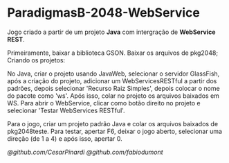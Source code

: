 # ParadigmasB-2048-WebService

Jogo criado a partir de um projeto **Java** com intergração de **WebService REST**.

Primeiramente, baixar a biblioteca GSON.
Baixar os arquivos de pkg2048;
Criando os projetos:
  <p>No Java, criar o projeto usando JavaWeb, selecionar o servidor GlassFish, após a criação do projeto, adicionar um WebServicesRESTful a partir dos padrões, depois selecionar 'Recurso Raiz Simples', depois colocar o nome do pacote como 'ws'. Após isso, colar no projeto os arquivos baixados em WS. Para abrir o WebService, clicar como botão direito no projeto e selecionar 'Testar WebServices RESTful'.</p>
  Para o jogo, criar um projeto padrão Java e colar os arquivos baixados de pkg2048teste. Para testar, apertar F6, deixar o jogo aberto, selecionar uma direção (de 1 a 4) e após isso, apertar 0.

*@github.com/CesarPinardi*          *@github.com/fabiodumont*
